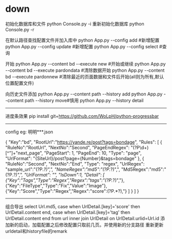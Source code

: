 # down

初始化数据库和文件
python Console.py -i
重新初始化数据库
python Console.py -r

在默认路径查找配置文件并加入库中
python App.py --config add #新增配置
python App.py --config update #新增配置
python App.py  --config select #查询

开始
python App.py --content bd  --execute new #开始或继续
python App.py --content bd  --execute pardondata #清除数据开始
python App.py --content bd  --execute pardonnew #清除最近的页面数据和文件后开始(all则为所有,默认位置配置文件)

向历史文件添加
python App.py --content path --history add
python App.py --content path --history move#慎用
python App.py --history detail

*****************
进度条效果
pip install git+https://github.com/WoLpH/python-progressbar


****************
config eg:
明明***.json

{
    "Key":"bd",
    "RootUrl":"https://yande.re/post?tags=bondage",
    "Rules": 
    [
        {
            "RuleNo":"RootUrl",
            "NextNo":"Second",
            "PageEndRegex": "(?P<total>\\d+)[^\"]+\"next_page", 
            "PageStart": 1, 
            "PageEnd": 10,
            "Type": "page",
            "UrlFormat": "{SiteUrl}/post?page={Number}&tags=bondage"
        }, 
        {
            "RuleNo":"Second",
            "NextNo":"End",
            "Type": "regex", 
            "UrlRegex": "sample_url\":\"(?P<url>.*?)\",",
            "NameRegex":"md5\":\"(?P<md5>.*?)\",",
            "Md5Regex":"md5\":\"(?P<md5>.*?)\",",
            "UrlFormat": "",
            "IsDown":1,
            "Detail":
            [
                {"Key":"Tags","Type":"Regex","Regex":"tags\":\"(?P<tag>.*?)\","},
                {"Key":"FileType","Type":"Fix","Value":"Image"},
                {"Key":"Score","Type":"Regex","Regex":"score\":(?P<score>.*?),"}
            ]
        }
    ]
}
************************
组合导出
select Url.md5,
case when UrlDetail.[key]='score' then UrlDetail.content end,
case when UrlDetail.[key]='tag' then UrlDetail.content end 
from url 
inner join UrlDetail on UrlDetail.urlid=Url.id
添加新的启动，加载配置之后修改配置只取前几页。并使用新的分支路径
重新更新urldetail和historyfile的remark
